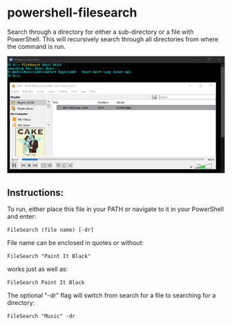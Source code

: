 # powershell-filesearch
Search through a directory for either a sub-directory or a file with PowerShell. This will recursively search through all directories from where the command is run.

![Quickly find and open your files and folders](https://raw.githubusercontent.com/victoriousj/powershell-filesearch/master/FileSearch.png)

## Instructions:
To run, either place this file in your PATH or navigate to it in your PowerShell and enter:
```console
FileSearch (file name) [-dr]
```

File name can be enclosed in quotes or without:

```console
FileSearch "Paint It Black"
```
works just as well as:
```console
FileSearch Paint It Black
```

The optional "-dr" flag will switch from search for a file to searching for a directory:
```console
FileSearch "Music" -dr
```
